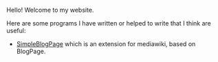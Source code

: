 Hello! Welcome to my website. 

Here are some programs I have written or helped to write that I think are useful:

- [SimpleBlogPage](https://github.com/1f604/SimpleBlogPage) which is an extension for mediawiki, based on BlogPage. 
